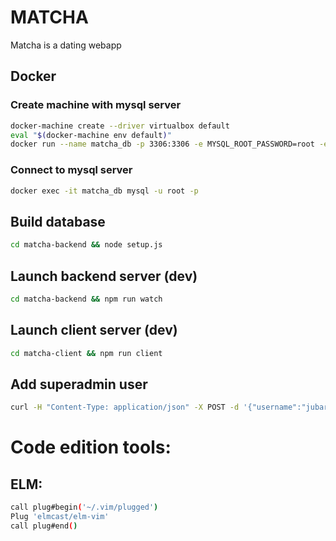 # MATCHA

Matcha is a dating webapp

## Docker
### Create machine with mysql server
```sh
docker-machine create --driver virtualbox default
eval "$(docker-machine env default)"
docker run --name matcha_db -p 3306:3306 -e MYSQL_ROOT_PASSWORD=root -e MYSQL_USER=jubarbie -e MYSQL_PASSWORD=root -d mysql/mysql-server:8.0
```
### Connect to mysql server
```sh
docker exec -it matcha_db mysql -u root -p
```


## Build database
```sh
cd matcha-backend && node setup.js
```

## Launch backend server (dev)
```sh
cd matcha-backend && npm run watch
```

## Launch client server (dev)
```sh
cd matcha-client && npm run client
```

## Add superadmin user
```sh
curl -H "Content-Type: application/json" -X POST -d '{"username":"jubarbie","password":"jules123","email":"jubarbie@student.42.fr","lname":"Barbier","fname":"Jules","gender":"M","int_in":"M"}' http://localhost:3001/api/users/new/
```


# Code edition tools:

## ELM:
```sh
call plug#begin('~/.vim/plugged')
Plug 'elmcast/elm-vim'
call plug#end()
```
